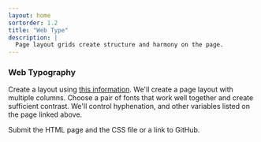 ```yaml
---
layout: home
sortorder: 1.2
title: "Web Type"
description: |
  Page layout grids create structure and harmony on the page.
---
```

### Web Typography

Create a layout using [this information](https://learn-the-web.algonquindesign.ca/topics/web-typography-cheat-sheet/). We'll create a page layout with multiple columns. Choose a pair of fonts that work well together and create sufficient contrast. We'll control hyphenation, and other variables listed on the page linked above.

Submit the HTML page and the CSS file or a link to GitHub.
